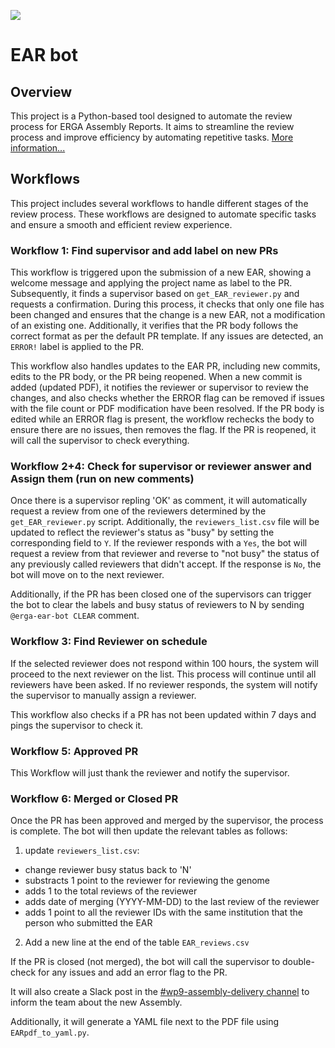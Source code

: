 ![](https://github.com/ERGA-consortium/EARs/blob/main/misc/EAR_bot_logo.png)

# EAR bot


## Overview

This project is a Python-based tool designed to automate the review process for ERGA Assembly Reports. It aims to streamline the review process and improve efficiency by automating repetitive tasks.
[More information...](https://github.com/ERGA-consortium/EARs/wiki)

## Workflows

This project includes several workflows to handle different stages of the review process. These workflows are designed to automate specific tasks and ensure a smooth and efficient review experience.

### Workflow 1: Find supervisor and add label on new PRs

This workflow is triggered upon the submission of a new EAR, showing a welcome message and applying the project name as label to the PR. Subsequently, it finds a supervisor based on `get_EAR_reviewer.py` and requests a confirmation.
During this process, it checks that only one file has been changed and ensures that the change is a new EAR, not a modification of an existing one. Additionally, it verifies that the PR body follows the correct format as per the default PR template. If any issues are detected, an `ERROR!` label is applied to the PR.

This workflow also handles updates to the EAR PR, including new commits, edits to the PR body, or the PR being reopened.
When a new commit is added (updated PDF), it notifies the reviewer or supervisor to review the changes, and also checks whether the ERROR flag can be removed if issues with the file count or PDF modification have been resolved.
If the PR body is edited while an ERROR flag is present, the workflow rechecks the body to ensure there are no issues, then removes the flag.
If the PR is reopened, it will call the supervisor to check everything.

### Workflow 2+4: Check for supervisor or reviewer answer and Assign them (run on new comments)

Once there is a supervisor repling 'OK' as comment, it will automatically request a review from one of the reviewers determined by the `get_EAR_reviewer.py` script. Additionally, the `reviewers_list.csv` file will be updated to reflect the reviewer's status as "busy" by setting the corresponding field to `Y`.
If the reviewer responds with a `Yes`, the bot will request a review from that reviewer and reverse to "not busy" the status of any previously called reviewers that didn't accept. If the response is `No`, the bot will move on to the next reviewer.

Additionally, if the PR has been closed one of the supervisors can trigger the bot to clear the labels and busy status of reviewers to N by sending `@erga-ear-bot CLEAR` comment.

### Workflow 3: Find Reviewer on schedule

If the selected reviewer does not respond within 100 hours, the system will proceed to the next reviewer on the list. This process will continue until all reviewers have been asked. If no reviewer responds, the system will notify the supervisor to manually assign a reviewer.

This workflow also checks if a PR has not been updated within 7 days and pings the supervisor to check it.

### Workflow 5: Approved PR

This Workflow will just thank the reviewer and notify the supervisor.

### Workflow 6: Merged or Closed PR

Once the PR has been approved and merged by the supervisor, the process is complete. The bot will then update the relevant tables as follows:

1. update `reviewers_list.csv`:

- change reviewer busy status back to 'N'
- substracts 1 point to the reviewer for reviewing the genome
- adds 1 to the total reviews of the reviewer
- adds date of merging (YYYY-MM-DD) to the last review of the reviewer
- adds 1 point to all the reviewer IDs with the same institution that the person who submitted the EAR

2. Add a new line at the end of the table `EAR_reviews.csv`

If the PR is closed (not merged), the bot will call the supervisor to double-check for any issues and add an error flag to the PR.

It will also create a Slack post in the [#wp9-assembly-delivery channel](https://biogeneu.slack.com/archives/C070UHJ80Q3) to inform the team about the new Assembly.

Additionally, it will generate a YAML file next to the PDF file using `EARpdf_to_yaml.py`.